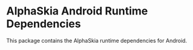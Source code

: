 ﻿# AlphaSkia Android Runtime Dependencies

This package contains the AlphaSkia runtime dependencies for Android.